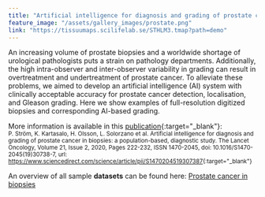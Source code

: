 ```yaml
---
title: "Artificial intelligence for diagnosis and grading of prostate cancer in biopsies: a population-based, diagnostic study"
feature_image: "/assets/gallery_images/prostate.png"
link: "https://tissuumaps.scilifelab.se/STHLM3.tmap?path=demo"
---
```


An increasing volume of prostate biopsies and a worldwide shortage of urological pathologists puts a
strain on pathology departments. Additionally, the high intra-observer and inter-observer variability in grading can
result in overtreatment and undertreatment of prostate cancer. To alleviate these problems, we aimed to develop an
artificial intelligence (AI) system with clinically acceptable accuracy for prostate cancer detection, localisation, and
Gleason grading. Here we show examples of full-resolution digitized biopsies and corresponding AI-based grading.

More information is available in this [publication](https://www.sciencedirect.com/science/article/pii/S1470204519307387){:target="_blank"}: \
<small>P. Ström, K. Kartasalo, H. Olsson, L. Solorzano et al. Artificial intelligence for diagnosis and grading of prostate cancer in biopsies: a population-based, diagnostic study. The Lancet Oncology, Volume 21, Issue 2, 2020, Pages 222-232, ISSN 1470-2045,  doi: 10.1016/S1470-2045(19)30738-7, url: <https://www.sciencedirect.com/science/article/pii/S1470204519307387>{:target="_blank"}</small>

An overview of all sample **datasets** can be found here: <a href='https://tissuumaps.scilifelab.se/STHLM3.tmap?path=demo' target="_blank" class="button">Prostate cancer in biopsies</a> \
<small>
